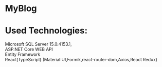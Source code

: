 # MyBlog

# Used Technologies:

Microsoft SQL Server 15.0.4153.1,  
ASP.NET Core WEB API  
Entity Framework  
React(TypeScript) (Material UI,Formik,react-router-dom,Axios,React Redux)
